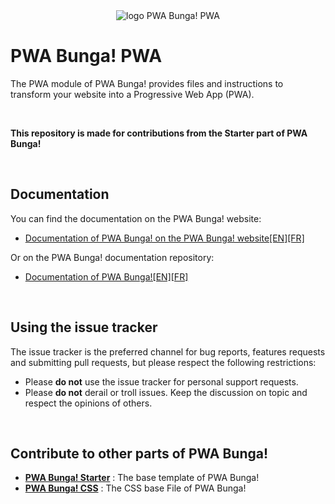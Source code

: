 <div align="center">
  <img src="https://www.pwabunga.com/github/logo-pwabunga-pwa-circle.png" alt="logo PWA Bunga! PWA"/>
</div>

# PWA Bunga! PWA

The PWA module of PWA Bunga! provides files and instructions to transform your website into a Progressive Web App (PWA).

&nbsp;

**This repository is made for contributions from the Starter part of PWA Bunga!**

&nbsp;

## Documentation

You can find the documentation on the PWA Bunga! website:

* [Documentation of PWA Bunga!  on the PWA Bunga! website[EN]](https://pwabunga.com/documentation/pwa.html)[[FR]](https://pwabunga.com/fr/documentation/pwa.html)

Or on the PWA Bunga! documentation repository:

* [Documentation of PWA Bunga![EN]](https://github.com/PwaBunga/documentation/blob/main/PWA.md)[[FR]](https://github.com/PwaBunga/documentation/blob/main/fr/PWA.md)

&nbsp;

## Using the issue tracker

The issue tracker is the preferred channel for bug reports,
features requests and submitting pull
requests, but please respect the following restrictions:

* Please **do not** use the issue tracker for personal support requests.
* Please **do not** derail or troll issues. Keep the discussion on topic and
  respect the opinions of others.

&nbsp;

## Contribute to other parts of PWA Bunga!

* **[PWA Bunga! Starter](https://github.com/PwaBunga/starter)** : The base template of PWA Bunga!
* **[PWA Bunga! CSS](https://github.com/PwaBunga/css)** : The CSS base File of PWA Bunga!

&nbsp;
